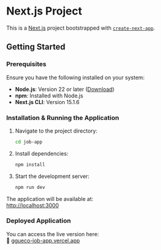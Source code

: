 # Next.js Project

This is a [Next.js](https://nextjs.org) project bootstrapped with [`create-next-app`](https://nextjs.org/docs/app/api-reference/cli/create-next-app).

## Getting Started

### Prerequisites

Ensure you have the following installed on your system:

- **Node.js**: Version 22 or later ([Download](https://nodejs.org))
- **npm**: Installed with Node.js
- **Next.js CLI**: Version 15.1.6

### Installation & Running the Application

1. Navigate to the project directory:
   ```bash
   cd job-app
   ```
2. Install dependencies:
   ```bash
   npm install
   ```
3. Start the development server:
   ```bash
   npm run dev
   ```

The application will be available at:  
[http://localhost:3000](http://localhost:3000)

### Deployed Application

You can access the live version here:  
🔗 [ggueco-job-app.vercel.app](https://ggueco-job-app.vercel.app/)
